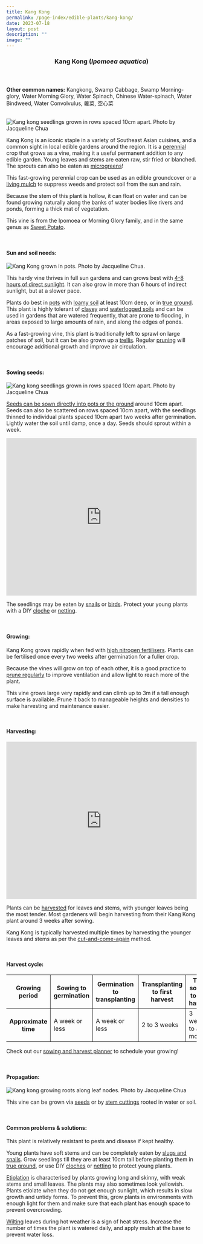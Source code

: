 ```yaml
---
title: Kang Kong
permalink: /page-index/edible-plants/kang-kong/
date: 2023-07-18
layout: post
description: ""
image: ""
---
```

<header>
	<h3>Kang Kong (<em>Ipomoea aquatica</em>)</h3>
</header>
	
<section>
	<p><strong>Other common names:</strong> Kangkong, Swamp Cabbage, Swamp Morning-glory, Water Morning Glory, Water Spinach, Chinese Water-spinach, Water Bindweed, Water Convolvulus, 蕹菜, 空心菜</p>
	<br>
</section>

<section>
	<img title="Kang kong seedlings grown in rows spaced 10cm apart. Photo by Jacqueline Chua" src="/images/Horti%20techniques/Spacing_Jacchua%20(8).jpg">
	<p>Kang Kong is an iconic staple in a variety of Southeast Asian cuisines, and a common sight in local edible gardens around the region. It is a <a href="/learn-more-about-gardening/glossary/#p">perennial</a> crop that grows as a vine, making it a useful permanent addition to any edible garden. Young leaves and stems are eaten raw, stir fried or blanched. The sprouts can also be eaten as <a href="/page-index/horticulture-techniques/microgreens/">microgreens</a>!</p>
  <p>This fast-growing perennial crop can be used as an edible groundcover or a <a href="/page-index/horticulture-techniques/companion-planting/">living mulch</a> to suppress weeds and protect soil from the sun and rain.</p>
  <p>Because the stem of this plant is hollow, it can float on water and can be found growing naturally along the banks of water bodies like rivers and ponds, forming a thick mat of vegetation.</p>
  <p>This vine is from the Ipomoea or Morning Glory family, and in the same genus as <a href="/page-index/edible-plants/sweet-potato/">Sweet Potato</a>.</p>
  <br>
</section>

<section>
  <h4>Sun and soil needs:</h4>
	<img title="Kang Kong grown in pots. Photo by Jacqueline Chua." src="/images/Plants/kangkong_jacquelinechua.jpg">
	<p>This hardy vine thrives in full sun gardens and can grows best with <a href="/page-index/horticulture-techniques/gauging-light/">4-8 hours of direct sunlight</a>. It can also grow in more than 6 hours of indirect sunlight, but at a slower pace.</p>
	<p>Plants do best in <a href="/page-index/horticulture-techniques/planting-in-containers/">pots</a> with <a href="/page-index/horticulture-techniques/soil/">loamy soil</a> at least 10cm deep, or in <a href="/page-index/horticulture-techniques/true-ground/">true ground</a>. This plant is highly tolerant of <a href="/page-index/horticulture-techniques/soil/">clayey</a> and <a href="/page-index/plant-problems/waterlogging/">waterlogged soils</a> and can be used in gardens that are watered frequently, that are prone to flooding, in areas exposed to large amounts of rain, and along the edges of ponds. </p> 
	<p>As a fast-growing vine, this plant is traditionally left to sprawl on large patches of soil, but it can be also grown up a <a href="/page-index/hardscapes/trellises/">trellis</a>. Regular <a href="/page-index/horticulture-techniques/pruning/">pruning</a> will encourage additional growth and improve air circulation.</p>
	<br>
</section>

<section>
  <h4>Sowing seeds:</h4>
	<img title="Kang kong seedlings grown in rows spaced 10cm apart. Photo by Jacqueline Chua" src="/images/Horti%20techniques/SowingSeed_Jacchua.jpg">
	<p><a href="/page-index/horticulture-techniques/propagating-by-seed/">Seeds can be sown directly into pots or the ground</a> around 10cm apart. Seeds can also be scattered on rows spaced 10cm apart, with the seedlings thinned to individual plants spaced 10cm apart two weeks after germination. Lightly water the soil until damp, once a day. Seeds should sprout within a week. </p>
	<iframe width="100%" height="415" src="https://www.youtube.com/embed/x7J87wY7U6s" title="YouTube video player" frameborder="0" allow="accelerometer; autoplay; clipboard-write; encrypted-media; gyroscope; picture-in-picture; web-share" allowfullscreen=""></iframe>	<br>
<p>The seedlings may be  eaten by <a href="/page-index/pests/snails-and-slugs/">snails</a> or <a href="/page-index/pests/pests/#birds">birds</a>. Protect your young plants with a DIY <a href="/page-index/horticulture-techniques/cloches">cloche</a> or <a href="/page-index/hardscapes/netting">netting</a>.</p>
	<br>
</section>
	
<section>
  <h4>Growing:</h4>
	<p>Kang Kong grows rapidly when fed with <a href="/page-index/horticulture-techniques/fertilising/">high nitrogen fertilisers</a>. Plants can be fertilised once every two weeks after germination for a fuller crop.</p>
	<p>Because the vines will grow on top of each other, it is a good practice to <a href="/page-index/horticulture-techniques/pruning/">prune regularly</a> to improve ventilation and allow light to reach more of the plant. </p>
	<p>This vine grows large very rapidly and can climb up to 3m if a tall enough surface is available. Prune it back to manageable heights and densities to make harvesting and maintenance easier.</p>
	<br>
</section>

<section>
  <h4>Harvesting:</h4>
		<iframe allowfullscreen="" allow="accelerometer; autoplay; clipboard-write; encrypted-media; gyroscope; picture-in-picture; web-share" frameborder="0" title="YouTube video player" src="https://www.youtube.com/embed/lItBHYjyrKg" height="415" width="100%"></iframe><br>
	<p>Plants can be <a href="/page-index/horticulture-techniques/harvesting-hygiene">harvested</a> for leaves and stems, with younger leaves being the most tender. Most gardeners will begin harvesting from their Kang Kong plant around 3 weeks after sowing.</p>
	<p>Kang Kong is typically harvested multiple times by harvesting the younger leaves and stems as per the <a href="/page-index/horticulture-techniques/cut-and-come-again/">cut-and-come-again</a> method.</p>
	<br>
</section>

<section>
	<h4>Harvest cycle:</h4>
  <table>
    <thead>
      <tr>
        <th style="border-bottom:0px; border-right:solid 1px;">Growing period</th>
        <th style="border-bottom:0px; border-right:solid 1px;">Sowing to germination</th>
        <th style="border-bottom:0px; border-right:solid 1px;">Germination to transplanting</th>
        <th style="border-bottom:0px; border-right:solid 1px;">Transplanting to first harvest</th>
        <th style="border-bottom:0px; border-left:solid 1px;">Total sowing to first harvest</th>
      </tr>
    </thead>
    <tbody>
      <tr>
        <th style="border-right:solid 1px;">Approximate time</th>
        <td style="border-right:solid 1px;">A week or less</td>
        <td style="border-right:solid 1px;">A week or less</td>
        <td style="border-right:solid 1px;">2 to 3 weeks</td>
        <td style="border-left:solid 1px;">3 weeks to a month</td>
      </tr>
    </tbody>
  </table>
		<p>Check out our&nbsp;<a href="/digital-tools/sowing-planner/">sowing and harvest planner</a>&nbsp;to schedule your growing!</p> 
	<br> 
</section>

<section>
  <h4>Propagation:</h4>
	<img title="Kang kong growing roots along leaf nodes. Photo by Jacqueline Chua" src="/images/Plants/KangKong_JacChua%20(1).jpg">
	<p>This vine can be grown via <a href="/page-index/horticulture-techniques/propagating-by-seed/">seeds</a> or by <a href="/page-index/horticulture-techniques/propagating-by-cuttings/">stem cuttings</a> rooted in water or soil.</p>
	<br>
</section>

<section>
  <h4>Common problems &amp; solutions:</h4>
	<p>This plant is relatively resistant to pests and disease if kept healthy.</p>
	<p>Young plants have soft stems and can be completely eaten by <a href="/page-index/pests/snails-and-slugs/">slugs and snails</a>. Grow seedlings till they are at least 10cm tall before planting them in <a href="/page-index/horticulture-techniques/true-ground/">true ground</a>, or use DIY <a href="/page-index/horticulture-techniques/cloches/">cloches</a> or <a href="/page-index/hardscapes/netting/">netting</a> to protect young plants. </p>
	<p><a href="/page-index/plant-problems/etiolation/">Etiolation</a> is characterised by plants growing long and skinny, with weak stems and small leaves. The plants may also sometimes look yellowish. Plants etiolate when they do not get enough sunlight, which results in slow growth and untidy forms. To prevent this, grow plants in environments with enough light for them and make sure that each plant has enough space to prevent overcrowding.</p>
		<p><a href="/page-index/plant-problems/wilting/">Wilting</a> leaves during hot weather is a sign of heat stress. Increase the number of times the plant is watered daily, and apply mulch at the base to prevent water loss.</p>
	<br>
</section>